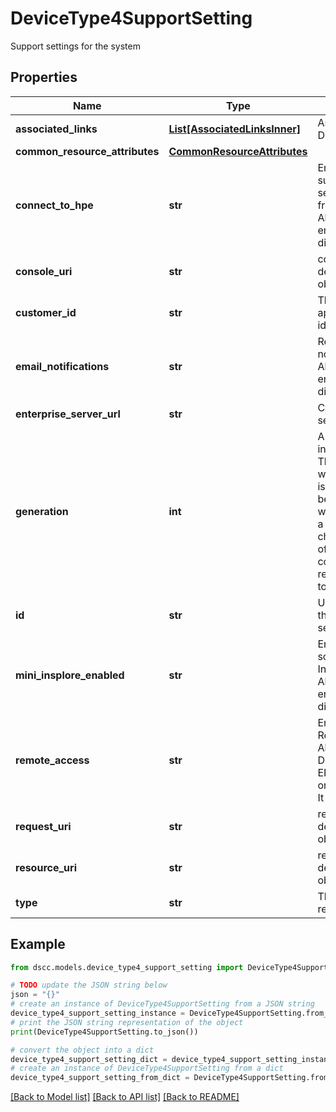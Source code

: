 # DeviceType4SupportSetting

Support settings for the system

## Properties

Name | Type | Description | Notes
------------ | ------------- | ------------- | -------------
**associated_links** | [**List[AssociatedLinksInner]**](AssociatedLinksInner.md) | Associated Links Details | [optional] 
**common_resource_attributes** | [**CommonResourceAttributes**](CommonResourceAttributes.md) |  | [optional] 
**connect_to_hpe** | **str** | Enable remote support by allowing sending of files from device to HPE. Allowed values: enabled or disabled. | [optional] 
**console_uri** | **str** | consoleUri for detailed storage object | [optional] 
**customer_id** | **str** | The customer application identifier | [optional] 
**email_notifications** | **str** | Receive email notifications. Allowed values: enabled or disabled. | [optional] 
**enterprise_server_url** | **str** | Callhome collection server URL | [optional] 
**generation** | **int** | A monotonically increasing value. This value updates when the resource is updated and can be used as a short way to determine if a resource has changed or which of two different copies of a resource is more up to date. | [optional] 
**id** | **str** | Unique identifier of the support settings. | [optional] 
**mini_insplore_enabled** | **str** | Enables/Disable scheduled Mini-Insplore collection. Allowed values: enabled or disabled. | [optional] 
**remote_access** | **str** | Enable/Disable Remote Access. Allowed values: DISABLE or ENABLE_NONROOT or ENABLE_ROOT. It is mandatory. | [optional] 
**request_uri** | **str** | requestUri for detailed storage object | [optional] 
**resource_uri** | **str** | resourceUri for detailed storage object | [optional] 
**type** | **str** | The type of resource. | [optional] 

## Example

```python
from dscc.models.device_type4_support_setting import DeviceType4SupportSetting

# TODO update the JSON string below
json = "{}"
# create an instance of DeviceType4SupportSetting from a JSON string
device_type4_support_setting_instance = DeviceType4SupportSetting.from_json(json)
# print the JSON string representation of the object
print(DeviceType4SupportSetting.to_json())

# convert the object into a dict
device_type4_support_setting_dict = device_type4_support_setting_instance.to_dict()
# create an instance of DeviceType4SupportSetting from a dict
device_type4_support_setting_from_dict = DeviceType4SupportSetting.from_dict(device_type4_support_setting_dict)
```
[[Back to Model list]](../README.md#documentation-for-models) [[Back to API list]](../README.md#documentation-for-api-endpoints) [[Back to README]](../README.md)


